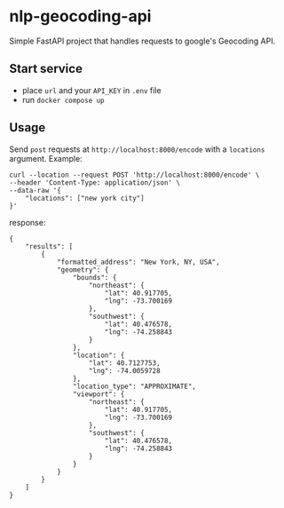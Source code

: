 # nlp-geocoding-api

Simple FastAPI project that handles requests to google's Geocoding API.

## Start service

- place `url` and your `API_KEY` in `.env` file
- run `docker compose up`

## Usage

Send `post` requests at `http://localhost:8000/encode` with a `locations` argument. Example:

```
curl --location --request POST 'http://localhost:8000/encode' \
--header 'Content-Type: application/json' \
--data-raw '{
    "locations": ["new york city"]
}'
```

response:

```
{
    "results": [
        {
            "formatted_address": "New York, NY, USA",
            "geometry": {
                "bounds": {
                    "northeast": {
                        "lat": 40.917705,
                        "lng": -73.700169
                    },
                    "southwest": {
                        "lat": 40.476578,
                        "lng": -74.258843
                    }
                },
                "location": {
                    "lat": 40.7127753,
                    "lng": -74.0059728
                },
                "location_type": "APPROXIMATE",
                "viewport": {
                    "northeast": {
                        "lat": 40.917705,
                        "lng": -73.700169
                    },
                    "southwest": {
                        "lat": 40.476578,
                        "lng": -74.258843
                    }
                }
            }
        }
    ]
}
```

